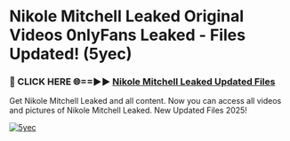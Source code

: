 # Nikole Mitchell Leaked Original Videos 0nlyFans Leaked - Files Updated! (5yec)

<h3>🔴 CLICK HERE 🌐==►► <a href="https://tinyurl.com/ehrbuxhb" rel="nofollow">Nikole Mitchell Leaked Updated Files</a></h3>

Get Nikole Mitchell Leaked and all content. Now you can access all videos and pictures of Nikole Mitchell Leaked. New Updated Files 2025!

[![5yec](https://i.imgur.com/lVYEuWS.gif)](https://tinyurl.com/ehrbuxhb)
